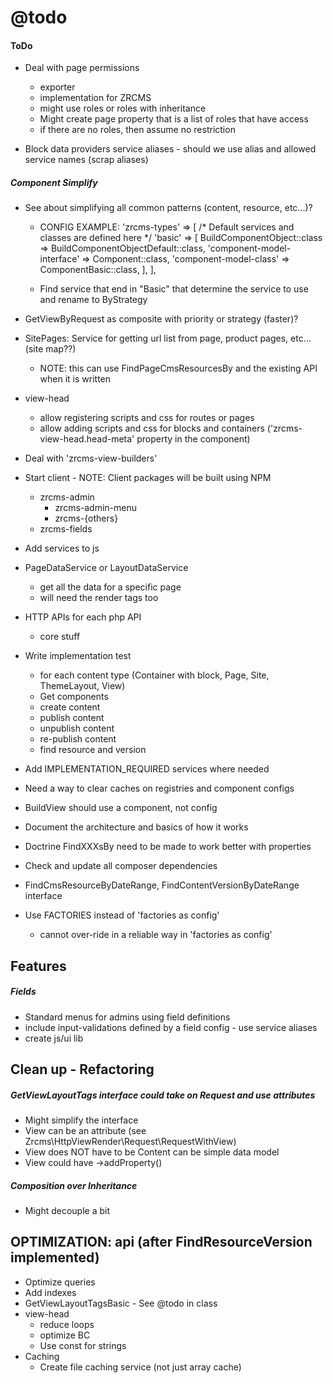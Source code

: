 @todo
=====



#### ToDo ####

- Deal with page permissions
    - exporter
    - implementation for ZRCMS
    - might use roles or roles with inheritance
    - Might create page property that is a list of roles that have access
    - if there are no roles, then assume no restriction

- Block data providers service aliases - should we use alias and allowed service names (scrap aliases)

##### Component Simplify #####

- See about simplifying all common patterns (content, resource, etc...)?

    - CONFIG EXAMPLE:
        'zrcms-types' => [
            /* Default services and classes are defined here */
            'basic' => [
                BuildComponentObject::class => BuildComponentObjectDefault::class,
                'component-model-interface' => Component::class,
                'component-model-class' => ComponentBasic::class,
            ],
        ],
        
    - Find service that end in "Basic" that determine the service to use and rename to ByStrategy

- GetViewByRequest as composite with priority or strategy (faster)?

- SitePages: Service for getting url list from page, product pages, etc... (site map??)
    - NOTE: this can use FindPageCmsResourcesBy and the existing API when it is written

- view-head
    - allow registering scripts and css for routes or pages
    - allow adding scripts and css for blocks and containers ('zrcms-view-head.head-meta' property in the component)

- Deal with 'zrcms-view-builders'
 
- Start client  - NOTE: Client packages will be built using NPM
    - zrcms-admin
        - zrcms-admin-menu
        - zrcms-{others}
    - zrcms-fields

- Add services to js

- PageDataService or LayoutDataService
    - get all the data for a specific page
    - will need the render tags too
      
- HTTP APIs for each php API
    - core stuff

- Write implementation test
    - for each content type (Container with block, Page, Site, ThemeLayout, View)
    - Get components
    - create content
    - publish content
    - unpublish content
    - re-publish content
    - find resource and version
    
- Add IMPLEMENTATION_REQUIRED services where needed 

- Need a way to clear caches on registries and component configs

- BuildView should use a component, not config
    
- Document the architecture and basics of how it works

- Doctrine FindXXXsBy need to be made to work better with properties
    
- Check and update all composer dependencies

- FindCmsResourceByDateRange, FindContentVersionByDateRange interface

- Use FACTORIES instead of 'factories as config'
    - cannot over-ride in a reliable way in 'factories as config'
    
Features
--------

##### Fields  #####

- Standard menus for admins using field definitions
- include input-validations defined by a field config - use service aliases
- create js/ui lib
    
Clean up - Refactoring
----------------------

##### GetViewLayoutTags interface could take on Request and use attributes #####

- Might simplify the interface
- View can be an attribute (see Zrcms\HttpViewRender\Request\RequestWithView)
- View does NOT have to be Content can be simple data model
- View could have ->addProperty()

##### Composition over Inheritance #####

- Might decouple a bit
    
    
OPTIMIZATION: api (after FindResourceVersion implemented)
---------------------------------------------------------

- Optimize queries
- Add indexes
- GetViewLayoutTagsBasic - See @todo in class
- view-head
    - reduce loops
    - optimize BC
    - Use const for strings
- Caching
    - Create file caching service (not just array cache)
